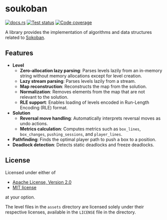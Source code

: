 # soukoban

[![docs.rs](https://img.shields.io/docsrs/soukoban)](https://docs.rs/soukoban)
[![Test status](https://img.shields.io/github/actions/workflow/status/ShenMian/soukoban/test.yml?label=test)](https://github.com/ShenMian/soukoban/actions/workflows/test.yml)
[![Code coverage](https://img.shields.io/codecov/c/github/ShenMian/soukoban)](https://app.codecov.io/gh/ShenMian/soukoban)

A library provides the implementation of algorithms and data structures related to [Sokoban].

## Features

- **Level**
  - **Zero-allocation lazy parsing**: Parses levels lazily from an in-memory string without memory allocations except for level creation.
  - **Lazy stream parsing**: Parses levels lazily from a stream.
  - **Map reconstruction**: Reconstructs the map from the solution.
  - **Normalization**: Removes elements from the map that are not relevant to the solution.
  - **RLE support**: Enables loading of levels encoded in Run-Length Encoding (RLE) format.
- **Solution**
  - **Reversal move handling**: Automatically interprets reversal moves as undo actions.
  - **Metrics calculation**: Computes metrics such as `box_lines`, `box_changes`, `pushing_sessions`, and `player_lines`.
- **Pathfinding**: Finds the optimal player path to push a box to a position.
- **Deadlock detection**: Detects static deadlocks and freeze deadlocks.

## License

Licensed under either of

- [Apache License, Version 2.0](LICENSE-APACHE)
- [MIT license](LICENSE-MIT)

at your option.

The level files in the `assets` directory are licensed solely under
their respective licenses, available in the `LICENSE` file in the directory.

[sokoban]: https://en.wikipedia.org/wiki/Sokoban
